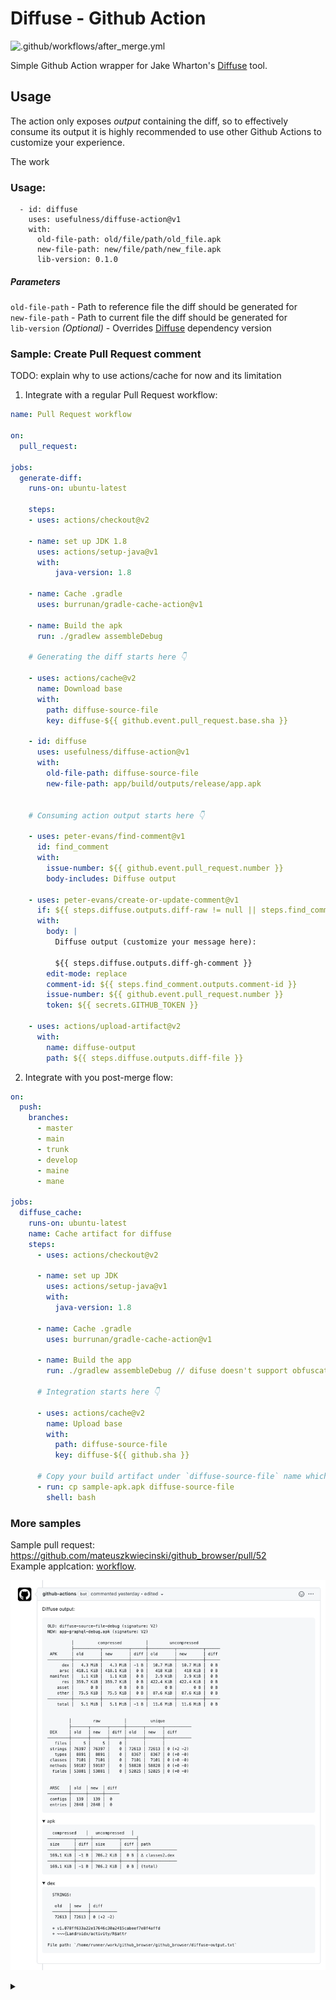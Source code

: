 # Diffuse - Github Action
![.github/workflows/after_merge.yml](https://github.com/usefulness/diffuse_action/workflows/.github/workflows/after_merge.yml/badge.svg)

Simple Github Action wrapper for Jake Wharton's [Diffuse](https://github.com/JakeWharton/diffuse) tool.

## Usage 
The action only exposes _output_ containing the diff, so to effectively consume its output it is highly recommended to use other Github Actions to customize your experience.

The work

### Usage:

```
  - id: diffuse
    uses: usefulness/diffuse-action@v1
    with:
      old-file-path: old/file/path/old_file.apk
      new-file-path: new/file/path/new_file.apk
      lib-version: 0.1.0
```

##### Parameters
`old-file-path` - Path to reference file the diff should be generated for  
`new-file-path` - Path to current file the diff should be generated for  
`lib-version` _(Optional)_ - Overrides [Diffuse](https://github.com/JakeWharton/diffuse) dependency version

### Sample: Create Pull Request comment

TODO: explain why to use actions/cache for now and its limitation

1. Integrate with a regular Pull Request workflow:

```yaml
name: Pull Request workflow

on:
  pull_request:

jobs:
  generate-diff:
    runs-on: ubuntu-latest
    
    steps:
    - uses: actions/checkout@v2
    
    - name: set up JDK 1.8
      uses: actions/setup-java@v1
      with:
          java-version: 1.8
          
    - name: Cache .gradle
      uses: burrunan/gradle-cache-action@v1
      
    - name: Build the apk
      run: ./gradlew assembleDebug

    # Generating the diff starts here 👇 

    - uses: actions/cache@v2
      name: Download base
      with:
        path: diffuse-source-file
        key: diffuse-${{ github.event.pull_request.base.sha }}

    - id: diffuse
      uses: usefulness/diffuse-action@v1
      with:
        old-file-path: diffuse-source-file
        new-file-path: app/build/outputs/release/app.apk


    # Consuming action output starts here 👇

    - uses: peter-evans/find-comment@v1
      id: find_comment
      with:
        issue-number: ${{ github.event.pull_request.number }}
        body-includes: Diffuse output

    - uses: peter-evans/create-or-update-comment@v1
      if: ${{ steps.diffuse.outputs.diff-raw != null || steps.find_comment.outputs.comment-id != null }}
      with:
        body: |
          Diffuse output (customize your message here): 

          ${{ steps.diffuse.outputs.diff-gh-comment }}
        edit-mode: replace
        comment-id: ${{ steps.find_comment.outputs.comment-id }}
        issue-number: ${{ github.event.pull_request.number }}
        token: ${{ secrets.GITHUB_TOKEN }}

    - uses: actions/upload-artifact@v2
      with:
        name: diffuse-output
        path: ${{ steps.diffuse.outputs.diff-file }}
```

2. Integrate with you post-merge flow:
```yaml
on:
  push:
    branches:
      - master
      - main
      - trunk
      - develop
      - maine
      - mane

jobs:
  diffuse_cache:
    runs-on: ubuntu-latest
    name: Cache artifact for diffuse
    steps:
      - uses: actions/checkout@v2
      
      - name: set up JDK
        uses: actions/setup-java@v1
        with:
          java-version: 1.8
          
      - name: Cache .gradle
        uses: burrunan/gradle-cache-action@v1

      - name: Build the app
        run: ./gradlew assembleDebug // difuse doesn't support obfuscated builds

      # Integration starts here 👇 
      
      - uses: actions/cache@v2
        name: Upload base
        with:
          path: diffuse-source-file
          key: diffuse-${{ github.sha }}

      # Copy your build artifact under `diffuse-source-file` name which will be saved in cache
      - run: cp sample-apk.apk diffuse-source-file 
        shell: bash

``` 


### More samples

Sample pull request: https://github.com/mateuszkwiecinski/github_browser/pull/52  
Example applcation: [workflow](https://github.com/mateuszkwiecinski/github_browser/blob/master/.github/workflows/run_diffuse.yml).

![pull_request](/images/pull_request.png)



<details><summary></summary>
<p>

🙏 Praise 🙏 be 🙏 to 🙏 Wharton 🙏

</p>
</details>
